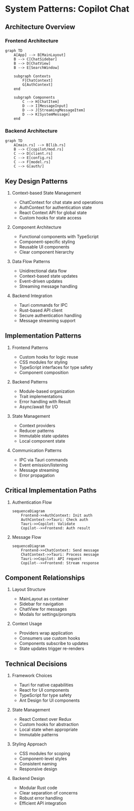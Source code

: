 # System Patterns: Copilot Chat

## Architecture Overview

### Frontend Architecture
```mermaid
graph TD
    A[App] --> B[MainLayout]
    B --> C[ChatSidebar]
    B --> D[ChatView]
    B --> E[SearchWindow]
    
    subgraph Contexts
        F[ChatContext]
        G[AuthContext]
    end
    
    subgraph Components
        C --> H[ChatItem]
        D --> I[MessageInput]
        D --> J[StreamingMessageItem]
        D --> K[SystemMessage]
    end
```

### Backend Architecture
```mermaid
graph TD
    A[main.rs] --> B[lib.rs]
    B --> C[copilot/mod.rs]
    C --> D[client.rs]
    C --> E[config.rs]
    C --> F[model.rs]
    C --> G[auth/]
```

## Key Design Patterns

1. Context-based State Management
   - ChatContext for chat state and operations
   - AuthContext for authentication state
   - React Context API for global state
   - Custom hooks for state access

2. Component Architecture
   - Functional components with TypeScript
   - Component-specific styling
   - Reusable UI components
   - Clear component hierarchy

3. Data Flow Patterns
   - Unidirectional data flow
   - Context-based state updates
   - Event-driven updates
   - Streaming message handling

4. Backend Integration
   - Tauri commands for IPC
   - Rust-based API client
   - Secure authentication handling
   - Message streaming support

## Implementation Patterns

1. Frontend Patterns
   - Custom hooks for logic reuse
   - CSS modules for styling
   - TypeScript interfaces for type safety
   - Component composition

2. Backend Patterns
   - Module-based organization
   - Trait implementations
   - Error handling with Result
   - Async/await for I/O

3. State Management
   - Context providers
   - Reducer patterns
   - Immutable state updates
   - Local component state

4. Communication Patterns
   - IPC via Tauri commands
   - Event emission/listening
   - Message streaming
   - Error propagation

## Critical Implementation Paths

1. Authentication Flow
   ```mermaid
   sequenceDiagram
       Frontend->>AuthContext: Init auth
       AuthContext->>Tauri: Check auth
       Tauri->>Copilot: Validate
       Copilot-->>Frontend: Auth result
   ```

2. Message Flow
   ```mermaid
   sequenceDiagram
       Frontend->>ChatContext: Send message
       ChatContext->>Tauri: Process message
       Tauri->>Copilot: API request
       Copilot-->>Frontend: Stream response
   ```

## Component Relationships

1. Layout Structure
   - MainLayout as container
   - Sidebar for navigation
   - ChatView for messages
   - Modals for settings/prompts

2. Context Usage
   - Providers wrap application
   - Consumers use custom hooks
   - Components subscribe to updates
   - State updates trigger re-renders

## Technical Decisions

1. Framework Choices
   - Tauri for native capabilities
   - React for UI components
   - TypeScript for type safety
   - Ant Design for UI components

2. State Management
   - React Context over Redux
   - Custom hooks for abstraction
   - Local state when appropriate
   - Immutable patterns

3. Styling Approach
   - CSS modules for scoping
   - Component-level styles
   - Consistent naming
   - Responsive design

4. Backend Design
   - Modular Rust code
   - Clear separation of concerns
   - Robust error handling
   - Efficient API integration

